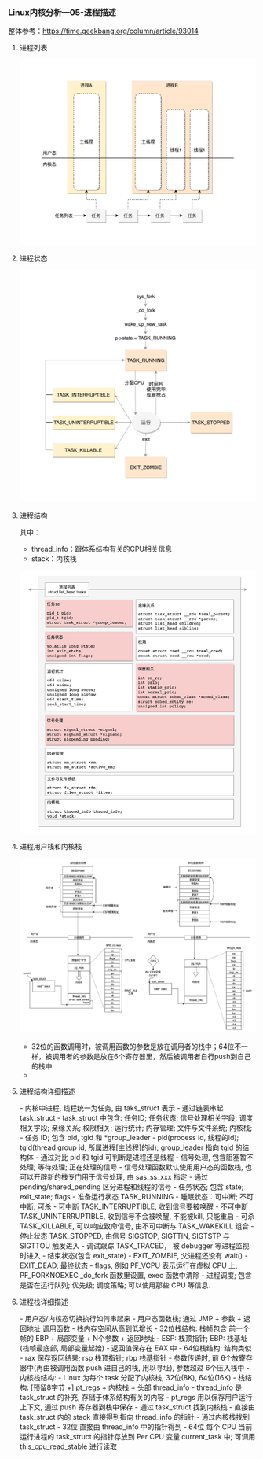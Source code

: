 ### Linux内核分析—05-进程描述

整体参考：https://time.geekbang.org/column/article/93014

1. 进程列表

   ![task-list](./img/linux-kernel-tasks-list.jpeg)

2. 进程状态

   ![task-status](./img/linux-kernel-task-status.jpeg)

3. 进程结构

   其中：

   	* thread_info：跟体系结构有关的CPU相关信息
   	* stack：内核栈

   ![task-struct](./img/linux-kernel-task-struct.jpeg)

4. 进程用户栈和内核栈

   ![task-stack](./img/linux-kernel-task-stack.jpeg)

   * 32位的函数调用时，被调用函数的参数是放在调用者的栈中；64位不一样，被调用者的参数是放在6个寄存器里，然后被调用者自行push到自己的栈中
   * 

5. 进程结构详细描述

   \- 内核中进程, 线程统一为任务, 由 taks_struct 表示
   \- 通过链表串起 task_struct
   \- task_struct 中包含: 任务ID; 任务状态; 信号处理相关字段; 调度相关字段; 亲缘关系; 权限相关; 运行统计; 内存管理; 文件与文件系统; 内核栈;
   \- 任务 ID; 包含 pid, tgid 和 \*group_leader
     \- pid(process id, 线程的id); tgid(thread group id, 所属进程[主线程]的id); group_leader 指向 tgid 的结构体
     \- 通过对比 pid 和 tgid 可判断是进程还是线程
   \- 信号处理, 包含阻塞暂不处理; 等待处理; 正在处理的信号
     \- 信号处理函数默认使用用户态的函数栈, 也可以开辟新的栈专门用于信号处理, 由 sas_ss_xxx 指定
     \- 通过 pending/shared_pending 区分进程和线程的信号
   \- 任务状态; 包含 state; exit_state; flags
     \- 准备运行状态 TASK_RUNNING
     \- 睡眠状态：可中断; 不可中断; 可杀
       \- 可中断 TASK_INTERRUPTIBLE, 收到信号要被唤醒
       \- 不可中断 TASK_UNINTERRUPTIBLE, 收到信号不会被唤醒, 不能被kill, 只能重启
       \- 可杀 TASK_KILLABLE, 可以响应致命信号, 由不可中断与 TASK_WAKEKILL 组合
     \- 停止状态 TASK_STOPPED, 由信号 SIGSTOP, SIGTTIN, SIGTSTP 与 SIGTTOU 触发进入
     \- 调试跟踪 TASK_TRACED， 被 debugger 等进程监视时进入
     \- 结束状态(包含 exit_state)
       \- EXIT_ZOMBIE, 父进程还没有 wait()
       \- EXIT_DEAD, 最终状态
     \- flags, 例如 PF_VCPU 表示运行在虚拟 CPU 上; PF_FORKNOEXEC \_do_fork 函数里设置, exec 函数中清除
   \- 进程调度; 包含 是否在运行队列; 优先级; 调度策略; 可以使用那些 CPU 等信息.

6. 进程栈详细描述

   \- 用户态/内核态切换执行如何串起来
   \- 用户态函数栈; 通过 JMP + 参数 + 返回地址 调用函数
     \- 栈内存空间从高到低增长
     \- 32位栈结构: 栈帧包含 前一个帧的 EBP + 局部变量 + N个参数 + 返回地址
       \- ESP: 栈顶指针; EBP: 栈基址(栈帧最底部, 局部变量起始)
       \- 返回值保存在 EAX 中
     \- 64位栈结构: 结构类似
       \- rax 保存返回结果; rsp 栈顶指针; rbp 栈基指针
       \- 参数传递时, 前 6个放寄存器中(再由被调用函数 push 进自己的栈, 用以寻址), 参数超过 6个压入栈中
   \- 内核栈结构:
     \- Linux 为每个 task 分配了内核栈, 32位(8K), 64位(16K)
     \- 栈结构: [预留8字节 +] pt_regs + 内核栈 + 头部 thread_info
     \- thread_info 是 task_struct 的补充, 存储于体系结构有关的内容
     \- pt_regs 用以保存用户运行上下文, 通过 push 寄存器到栈中保存
     \- 通过 task_struct 找到内核栈
       \- 直接由 task_struct 内的 stack 直接得到指向 thread_info 的指针
     \- 通过内核栈找到 task_struct
       \- 32位 直接由 thread_info 中的指针得到
       \- 64位 每个 CPU 当前运行进程的 task_struct 的指针存放到 Per CPU 变量 current_task 中; 可调用 this_cpu_read_stable 进行读取
